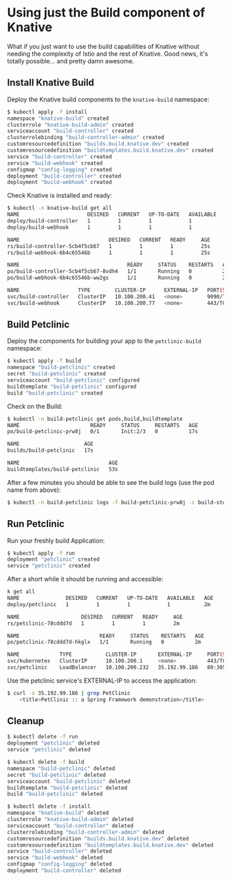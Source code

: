 # Using just the Build component of Knative

What if you just want to use the build capabilities of Knative without needing the complexity of Istio and the rest of Knative. Good news, it's totally possible... and pretty damn awesome.

## Install Knative Build

Deploy the Knative build components to the `knative-build` namespace:

```bash
$ kubectl apply -f install
namespace "knative-build" created
clusterrole "knative-build-admin" created
serviceaccount "build-controller" created
clusterrolebinding "build-controller-admin" created
customresourcedefinition "builds.build.knative.dev" created
customresourcedefinition "buildtemplates.build.knative.dev" created
service "build-controller" created
service "build-webhook" created
configmap "config-logging" created
deployment "build-controller" created
deployment "build-webhook" created
```

Check Knative is installed and ready:

```bash
$ kubectl -n knative-build get all
NAME                      DESIRED   CURRENT   UP-TO-DATE   AVAILABLE   AGE
deploy/build-controller   1         1         1            1           25s
deploy/build-webhook      1         1         1            1           25s

NAME                             DESIRED   CURRENT   READY     AGE
rs/build-controller-5cb4f5cb67   1         1         1         25s
rs/build-webhook-6b4c65546b      1         1         1         25s

NAME                                   READY     STATUS    RESTARTS   AGE
po/build-controller-5cb4f5cb67-8vdh4   1/1       Running   0          25s
po/build-webhook-6b4c65546b-ww2gs      1/1       Running   0          25s

NAME                   TYPE        CLUSTER-IP      EXTERNAL-IP   PORT(S)    AGE
svc/build-controller   ClusterIP   10.100.200.41   <none>        9090/TCP   25s
svc/build-webhook      ClusterIP   10.100.200.77   <none>        443/TCP    25s
```

## Build Petclinic

Deploy the components for building your app to the `petclinic-build` namespace:

```bash
$ kubectl apply -f build
namespace "build-petclinic" created
secret "build-petclinic" created
serviceaccount "build-petclinic" configured
buildtemplate "build-petclinic" configured
build "build-petclinic" created
```

Check on the Build:

```bash
$ kubectl -n build-petclinic get pods,build,buildtemplate
NAME                       READY     STATUS     RESTARTS   AGE
po/build-petclinic-prw8j   0/1       Init:2/3   0          17s

NAME                     AGE
builds/build-petclinic   17s

NAME                             AGE
buildtemplates/build-petclinic   53s
```

After a few minutes you should be able to see the build logs (use the pod name from above):

```bash
$ kubectl -n build-petclinic logs -f build-petclinic-prw8j -c build-step-build-and-push
```

## Run Petclinic

Run your freshly build Application:

```bash
$ kubectl apply -f run
deployment "petclinic" created
service "petclinic" created
```

After a short while it should be running and accessible:

```bash
k get all
NAME               DESIRED   CURRENT   UP-TO-DATE   AVAILABLE   AGE
deploy/petclinic   1         1         1            1           2m

NAME                    DESIRED   CURRENT   READY     AGE
rs/petclinic-78cddd7d   1         1         1         2m

NAME                          READY     STATUS    RESTARTS   AGE
po/petclinic-78cddd7d-hkglx   1/1       Running   0          2m

NAME             TYPE           CLUSTER-IP       EXTERNAL-IP     PORT(S)        AGE
svc/kubernetes   ClusterIP      10.100.200.1     <none>          443/TCP        7d
svc/petclinic    LoadBalancer   10.100.200.232   35.192.99.186   80:30560/TCP   2m
```

Use the petclinic service's EXTERNAL-IP to access the application:

```bash
$ curl -s 35.192.99.186 | grep PetClinic
    <title>PetClinic :: a Spring Framework demonstration</title>

```

## Cleanup

```bash
$ kubectl delete -f run
deployment "petclinic" deleted
service "petclinic" deleted

$ kubectl delete -f build
namespace "build-petclinic" deleted
secret "build-petclinic" deleted
serviceaccount "build-petclinic" deleted
buildtemplate "build-petclinic" deleted
build "build-petclinic" deleted

$ kubectl delete -f install
namespace "knative-build" deleted
clusterrole "knative-build-admin" deleted
serviceaccount "build-controller" deleted
clusterrolebinding "build-controller-admin" deleted
customresourcedefinition "builds.build.knative.dev" deleted
customresourcedefinition "buildtemplates.build.knative.dev" deleted
service "build-controller" deleted
service "build-webhook" deleted
configmap "config-logging" deleted
deployment "build-controller" deleted
```